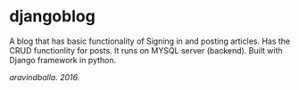 # djangoblog

A blog that has basic functionality of Signing in and posting articles. Has the CRUD functionlity for posts. 
It runs on MYSQL server (backend). Built with Django framework in python.



_aravindballa. 2016._
